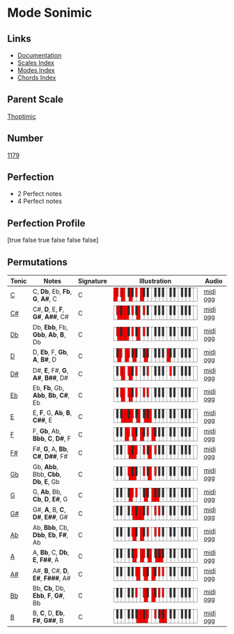 # Mode Sonimic

## Links

- [Documentation](index.md)
- [Scales Index](Scales.md)
- [Modes Index](Modes.md)
- [Chords Index](Chords.md)

## Parent Scale

[Thoptimic](ScaleThoptimic.md)

## Number

[1179](https://ianring.com/musictheory/scales/1179)

## Perfection

- 2 Perfect notes
- 4 Perfect notes

## Perfection Profile

[true false true false false false]

## Permutations

| Tonic | Notes | Signature | Illustration | Audio |
|-------|-------|-----------|--------------|-------|
| [C](ModeCNaturalSonimic.md) | C, **Db**, Eb, **Fb**, **G**, **A#**, C | C | ![CNaturalSonimic](ModeCNaturalSonimic.png) | [midi](ModeCNaturalSonimic.mid) [ogg](ModeCNaturalSonimic.ogg) |
| [C#](ModeCSharpSonimic.md) | C#, **D**, E, **F**, **G#**, **A##**, C# | C | ![CSharpSonimic](ModeCSharpSonimic.png) | [midi](ModeCSharpSonimic.mid) [ogg](ModeCSharpSonimic.ogg) |
| [Db](ModeDFlatSonimic.md) | Db, **Ebb**, Fb, **Gbb**, **Ab**, **B**, Db | C | ![DFlatSonimic](ModeDFlatSonimic.png) | [midi](ModeDFlatSonimic.mid) [ogg](ModeDFlatSonimic.ogg) |
| [D](ModeDNaturalSonimic.md) | D, **Eb**, F, **Gb**, **A**, **B#**, D | C | ![DNaturalSonimic](ModeDNaturalSonimic.png) | [midi](ModeDNaturalSonimic.mid) [ogg](ModeDNaturalSonimic.ogg) |
| [D#](ModeDSharpSonimic.md) | D#, **E**, F#, **G**, **A#**, **B##**, D# | C | ![DSharpSonimic](ModeDSharpSonimic.png) | [midi](ModeDSharpSonimic.mid) [ogg](ModeDSharpSonimic.ogg) |
| [Eb](ModeEFlatSonimic.md) | Eb, **Fb**, Gb, **Abb**, **Bb**, **C#**, Eb | C | ![EFlatSonimic](ModeEFlatSonimic.png) | [midi](ModeEFlatSonimic.mid) [ogg](ModeEFlatSonimic.ogg) |
| [E](ModeENaturalSonimic.md) | E, **F**, G, **Ab**, **B**, **C##**, E | C | ![ENaturalSonimic](ModeENaturalSonimic.png) | [midi](ModeENaturalSonimic.mid) [ogg](ModeENaturalSonimic.ogg) |
| [F](ModeFNaturalSonimic.md) | F, **Gb**, Ab, **Bbb**, **C**, **D#**, F | C | ![FNaturalSonimic](ModeFNaturalSonimic.png) | [midi](ModeFNaturalSonimic.mid) [ogg](ModeFNaturalSonimic.ogg) |
| [F#](ModeFSharpSonimic.md) | F#, **G**, A, **Bb**, **C#**, **D##**, F# | C | ![FSharpSonimic](ModeFSharpSonimic.png) | [midi](ModeFSharpSonimic.mid) [ogg](ModeFSharpSonimic.ogg) |
| [Gb](ModeGFlatSonimic.md) | Gb, **Abb**, Bbb, **Cbb**, **Db**, **E**, Gb | C | ![GFlatSonimic](ModeGFlatSonimic.png) | [midi](ModeGFlatSonimic.mid) [ogg](ModeGFlatSonimic.ogg) |
| [G](ModeGNaturalSonimic.md) | G, **Ab**, Bb, **Cb**, **D**, **E#**, G | C | ![GNaturalSonimic](ModeGNaturalSonimic.png) | [midi](ModeGNaturalSonimic.mid) [ogg](ModeGNaturalSonimic.ogg) |
| [G#](ModeGSharpSonimic.md) | G#, **A**, B, **C**, **D#**, **E##**, G# | C | ![GSharpSonimic](ModeGSharpSonimic.png) | [midi](ModeGSharpSonimic.mid) [ogg](ModeGSharpSonimic.ogg) |
| [Ab](ModeAFlatSonimic.md) | Ab, **Bbb**, Cb, **Dbb**, **Eb**, **F#**, Ab | C | ![AFlatSonimic](ModeAFlatSonimic.png) | [midi](ModeAFlatSonimic.mid) [ogg](ModeAFlatSonimic.ogg) |
| [A](ModeANaturalSonimic.md) | A, **Bb**, C, **Db**, **E**, **F##**, A | C | ![ANaturalSonimic](ModeANaturalSonimic.png) | [midi](ModeANaturalSonimic.mid) [ogg](ModeANaturalSonimic.ogg) |
| [A#](ModeASharpSonimic.md) | A#, **B**, C#, **D**, **E#**, **F###**, A# | C | ![ASharpSonimic](ModeASharpSonimic.png) | [midi](ModeASharpSonimic.mid) [ogg](ModeASharpSonimic.ogg) |
| [Bb](ModeBFlatSonimic.md) | Bb, **Cb**, Db, **Ebb**, **F**, **G#**, Bb | C | ![BFlatSonimic](ModeBFlatSonimic.png) | [midi](ModeBFlatSonimic.mid) [ogg](ModeBFlatSonimic.ogg) |
| [B](ModeBNaturalSonimic.md) | B, **C**, D, **Eb**, **F#**, **G##**, B | C | ![BNaturalSonimic](ModeBNaturalSonimic.png) | [midi](ModeBNaturalSonimic.mid) [ogg](ModeBNaturalSonimic.ogg) |
